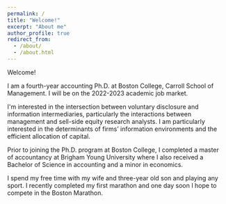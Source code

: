 ```yaml
---
permalink: /
title: "Welcome!"
excerpt: "About me"
author_profile: true
redirect_from: 
  - /about/
  - /about.html
---
```


Welcome!

I am a fourth-year accounting Ph.D.  at Boston College, Carroll School of Management. I will be on the 2022-2023 academic job market. 

I'm interested in the intersection between voluntary disclosure and information intermediaries, particularly the interactions between management and sell-side equity research analysts. I am particularly interested in the determinants of firms’ information environments and the efficient allocation of capital.

Prior to joining the Ph.D. program at Boston College, I completed a master of accountancy at Brigham Young University where I also received a Bachelor of Science in accounting and a minor in economics.

I spend my free time with my wife and three-year old son and playing any sport. I recently completed my first marathon and one day soon I hope to compete in the Boston Marathon.
